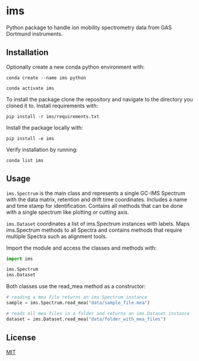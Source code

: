 # ims

Python package to handle ion mobility spectrometry data from GAS Dortmund instruments.

## Installation

Optionally create a new conda python environment with:

`conda create --name ims python`

`conda activate ims`

To install the package clone the repository and navigate to the directory
you cloned it to.
Install requirements with:

`pip install -r ims/requirements.txt`

Install the package locally with:

`pip install -e ims`

Verify installation by running:

`conda list ims`

## Usage

`ims.Spectrum` is the main class and represents a single GC-IMS Spectrum
with the data matrix, retention and drift time coordinates.
Includes a name and time stamp for identification.
Contains all methods that can be done with a single spectrum like plotting
or cutting axis.

`ims.Dataset` coordinates a list of ims.Spectrum instances with labels.
Maps ims.Spectrum methods to all Spectra and contains methods
that require multiple Spectra such as alignment tools.

Import the module and access the classes and methods with:

```python
import ims

ims.Spectrum
ims.Dataset
```

Both classes use the read_mea method as a constructor:

```python
# reading a mea file returns an ims.Spectrum instance
sample = ims.Spectrum.read_mea("data/sample_file.mea")

# reads all mea files in a folder and returns an ims.Dataset instance
dataset = ims.Dataset.read_mea("data/folder_with_mea_files")
```

## License

[MIT](https://choosealicense.com/licenses/mit/)

